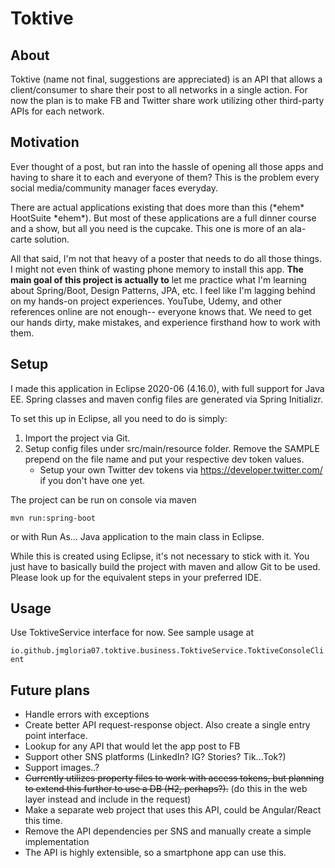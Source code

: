 # Toktive

## About
Toktive (name not final, suggestions are appreciated) is an API that allows a client/consumer to share their post to all networks in a single action. For now the plan is to make FB and Twitter share work utilizing other third-party APIs for each network.

## Motivation
Ever thought of a post, but ran into the hassle of opening all those apps and having to share it to each and everyone of them? This is the problem every social media/community manager faces everyday.

There are actual applications existing that does more than this (\*ehem\* HootSuite \*ehem\*). But most of these applications are a full dinner course and a show, but all you need is the cupcake. This one is more of an ala-carte solution.

All that said, I'm not that heavy of a poster that needs to do all those things. I might not even think of wasting phone memory to install this app. **The main goal of this project is actually to** let me practice what I'm learning about Spring/Boot, Design Patterns, JPA, etc. I feel like I'm lagging behind on my hands-on project experiences. YouTube, Udemy, and other references online are not enough-- everyone knows that. We need to get our hands dirty, make mistakes, and experience firsthand how to work with them.

## Setup
I made this application in Eclipse 2020-06 (4.16.0), with full support for Java EE. Spring classes and maven config files are generated via Spring Initializr.

To set this up in Eclipse, all you need to do is simply:
1. Import the project via Git.
2. Setup config files under src/main/resource folder. Remove the SAMPLE prepend on the file name and put your respective dev token values.
    - Setup your own Twitter dev tokens via https://developer.twitter.com/ if you don't have one yet.

The project can be run on console via maven

`mvn run:spring-boot`

or with Run As... Java application to the main class in Eclipse.

While this is created using Eclipse, it's not necessary to stick with it. You just have to basically build the project with maven and allow Git to be used. Please look up for the equivalent steps in your preferred IDE.

## Usage
Use ToktiveService interface for now. See sample usage at 

`io.github.jmgloria07.toktive.business.ToktiveService.ToktiveConsoleClient`

## Future plans
- Handle errors with exceptions
- Create better API request-response object. Also create a single entry point interface.
- Lookup for any API that would let the app post to FB
- Support other SNS platforms (LinkedIn? IG? Stories? Tik...Tok?)
- Support images..?
- ~~Currently utilizes property files to work with access tokens, but planning to extend this further to use a DB (H2, perhaps?).~~ (do this in the web layer instead and include in the request)
- Make a separate web project that uses this API, could be Angular/React this time.
- Remove the API dependencies per SNS and manually create a simple implementation 
- The API is highly extensible, so a smartphone app can use this.
